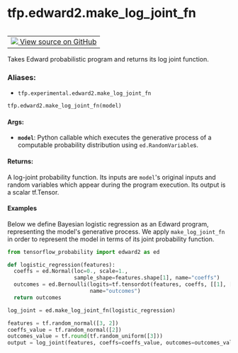 <div itemscope itemtype="http://developers.google.com/ReferenceObject">
<meta itemprop="name" content="tfp.edward2.make_log_joint_fn" />
<meta itemprop="path" content="Stable" />
</div>

# tfp.edward2.make_log_joint_fn


<table class="tfo-notebook-buttons tfo-api" align="left">

<td>
  <a target="_blank" href="https://github.com/tensorflow/probability/blob/master/tensorflow_probability/python/experimental/edward2/program_transformations.py">
    <img src="https://www.tensorflow.org/images/GitHub-Mark-32px.png" />
    View source on GitHub
  </a>
</td></table>



Takes Edward probabilistic program and returns its log joint function.

### Aliases:

* `tfp.experimental.edward2.make_log_joint_fn`


``` python
tfp.edward2.make_log_joint_fn(model)
```



<!-- Placeholder for "Used in" -->


#### Args:


* <b>`model`</b>: Python callable which executes the generative process of a
  computable probability distribution using `ed.RandomVariable`s.


#### Returns:

A log-joint probability function. Its inputs are `model`'s original inputs
and random variables which appear during the program execution. Its output
is a scalar tf.Tensor.


#### Examples

Below we define Bayesian logistic regression as an Edward program,
representing the model's generative process. We apply `make_log_joint_fn` in
order to represent the model in terms of its joint probability function.

```python
from tensorflow_probability import edward2 as ed

def logistic_regression(features):
  coeffs = ed.Normal(loc=0., scale=1.,
                     sample_shape=features.shape[1], name="coeffs")
  outcomes = ed.Bernoulli(logits=tf.tensordot(features, coeffs, [[1], [0]]),
                          name="outcomes")
  return outcomes

log_joint = ed.make_log_joint_fn(logistic_regression)

features = tf.random_normal([3, 2])
coeffs_value = tf.random_normal([2])
outcomes_value = tf.round(tf.random_uniform([3]))
output = log_joint(features, coeffs=coeffs_value, outcomes=outcomes_value)
```